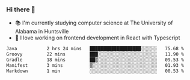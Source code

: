 ### Hi there 👋

- 📚 I'm currently studying computer science at The University of Alabama in Huntsville
- 🔭 I love working on frontend development in React with Typescript

<!--[![wakatime](https://wakatime.com/badge/user/b5c44ac9-032b-4e67-a6d5-1044b80d90bd.svg)](https://wakatime.com/@b5c44ac9-032b-4e67-a6d5-1044b80d90bd)-->

<!--START_SECTION:waka-->

```txt
Java           2 hrs 24 mins   ███████████████████░░░░░░   75.68 %
Groovy         22 mins         ███░░░░░░░░░░░░░░░░░░░░░░   11.90 %
Gradle         18 mins         ██▒░░░░░░░░░░░░░░░░░░░░░░   09.53 %
Manifest       3 mins          ▒░░░░░░░░░░░░░░░░░░░░░░░░   01.93 %
Markdown       1 min           ░░░░░░░░░░░░░░░░░░░░░░░░░   00.53 %
```

<!--END_SECTION:waka-->

<!--
**salsajeries/salsajeries** is a ✨ _special_ ✨ repository because its `README.md` (this file) appears on your GitHub profile.

Here are some ideas to get you started:

- 🔭 I’m currently working on ...
- 🌱 I’m currently learning ...
- 👯 I’m looking to collaborate on ...
- 🤔 I’m looking for help with ...
- 💬 Ask me about ...
- 📫 How to reach me: ...
- 😄 Pronouns: ...
- ⚡ Fun fact: ...
-->
